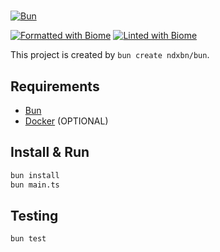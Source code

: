 #
[![Bun](https://img.shields.io/badge/Bun-000?logo=bun&logoColor=fff)](https://bun.sh/)

[![Formatted with Biome](https://img.shields.io/badge/Formatted_with-Biome-60a5fa?style=flat&logo=biome)](https://biomejs.dev/)
[![Linted with Biome](https://img.shields.io/badge/Linted_with-Biome-60a5fa?style=flat&logo=biome)](https://biomejs.dev)

This project is created by `bun create ndxbn/bun`.

## Requirements

- [Bun](https://bun.sh/)
- [Docker](https://docker.com/) (OPTIONAL)

## Install & Run

```bash
bun install
bun main.ts
```

## Testing

```bash
bun test
```
